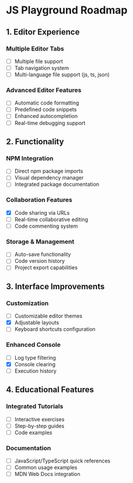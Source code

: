 # JS Playground Roadmap

## 1. Editor Experience
### Multiple Editor Tabs
- [ ] Multiple file support
- [ ] Tab navigation system
- [ ] Multi-language file support (js, ts, json)

### Advanced Editor Features
- [ ] Automatic code formatting
- [ ] Predefined code snippets
- [ ] Enhanced autocompletion
- [ ] Real-time debugging support

## 2. Functionality
### NPM Integration
- [ ] Direct npm package imports
- [ ] Visual dependency manager
- [ ] Integrated package documentation

### Collaboration Features
- [x] Code sharing via URLs
- [ ] Real-time collaborative editing
- [ ] Code commenting system

### Storage & Management
- [ ] Auto-save functionality
- [ ] Code version history
- [ ] Project export capabilities

## 3. Interface Improvements
### Customization
- [ ] Customizable editor themes
- [x] Adjustable layouts
- [ ] Keyboard shortcuts configuration

### Enhanced Console
- [ ] Log type filtering
- [x] Console clearing
- [ ] Execution history

## 4. Educational Features
### Integrated Tutorials
- [ ] Interactive exercises
- [ ] Step-by-step guides
- [ ] Code examples

### Documentation
- [ ] JavaScript/TypeScript quick references
- [ ] Common usage examples
- [ ] MDN Web Docs integration
